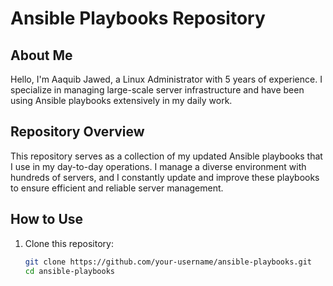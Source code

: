 # Ansible Playbooks Repository

## About Me

Hello, I'm Aaquib Jawed, a Linux Administrator with 5 years of experience. I specialize in managing large-scale server infrastructure and have been using Ansible playbooks extensively in my daily work.

## Repository Overview

This repository serves as a collection of my updated Ansible playbooks that I use in my day-to-day operations. I manage a diverse environment with hundreds of servers, and I constantly update and improve these playbooks to ensure efficient and reliable server management.

## How to Use

1. Clone this repository:

   ```bash
   git clone https://github.com/your-username/ansible-playbooks.git
   cd ansible-playbooks
